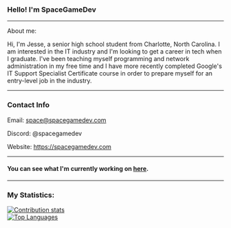 ### Hello! I'm SpaceGameDev
---
<!--
**SpaceGameDev568/SpaceGameDev568** is a ✨ _special_ ✨ repository because its `README.md` (this file) appears on your GitHub profile.
Here are some ideas to get you started:
- 🔭 I’m currently working on ...
- 🌱 I’m currently learning ...
- 👯 I’m looking to collaborate on ...
- 🤔 I’m looking for help with ...
- 💬 Ask me about ...
- 📫 How to reach me: ...
- 😄 Pronouns: ...
- ⚡ Fun fact: ...
-->
About me:

Hi, I'm Jesse, a senior high school student from Charlotte, North Carolina. I am interested in the IT industry and I'm looking to get a career in tech when I graduate. I've been teaching myself programming and network administration in my free time and I have more recently completed Google's IT Support Specialist Certificate course in order to prepare myself for an entry-level job in the industry.

---
### Contact Info

Email: space@spacegamedev.com

Discord: @spacegamedev

Website: https://spacegamedev.com

---

#### You can see what I'm currently working on [here](https://trello.com/spacegamedev568).

---
### My Statistics:
<!--[![GitHub Streak](https://github-readme-streak-stats.spacegamedev.com?user=SpaceGameDev568&theme=dark&date_format=j%20M%5B%20Y%5D&hide_border=true)](https://git.io/streak-stats)-->
[![Contribution stats](https://github-readme-stats.vercel.app/api?username=SpaceGameDev568&show_icons=true&count_private=true&theme=dark&include_all_commits=true&hide_border=true&hide_title=true&hide_rank=true&line_height=30&3)](https://github.com/anuraghazra/github-readme-stats)  
[![Top Languages](https://github-readme-stats.vercel.app/api/top-langs/?username=SpaceGameDev568&layout=compact&theme=dark&hide_border=true)](https://github.com/anuraghazra/github-readme-stats)
